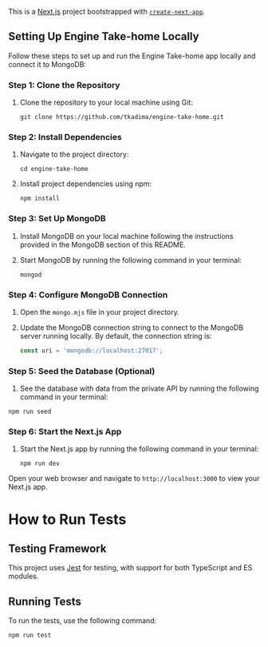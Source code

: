 This is a [Next.js](https://nextjs.org/) project bootstrapped with [`create-next-app`](https://github.com/vercel/next.js/tree/canary/packages/create-next-app).

## Setting Up Engine Take-home Locally

Follow these steps to set up and run the Engine Take-home app locally and connect it to MongoDB:

### Step 1: Clone the Repository

1. Clone the repository to your local machine using Git:
   ```
   git clone https://github.com/tkadima/engine-take-home.git
   ```

### Step 2: Install Dependencies

1. Navigate to the project directory:
   ```
   cd engine-take-home
   ```

2. Install project dependencies using npm:
   ```
   npm install
   ```

### Step 3: Set Up MongoDB

1. Install MongoDB on your local machine following the instructions provided in the MongoDB section of this README.

2. Start MongoDB by running the following command in your terminal:
   ```
   mongod
   ```

### Step 4: Configure MongoDB Connection

1. Open the `mongo.mjs` file in your project directory.

2. Update the MongoDB connection string to connect to the MongoDB server running locally. By default, the connection string is:
   ```javascript
   const uri = 'mongodb://localhost:27017';
   ```

### Step 5: Seed the Database (Optional)

1. See the database with data from the private API by running the following command in your terminal: 
```
npm run seed
```

### Step 6: Start the Next.js App

1. Start the Next.js app by running the following command in your terminal:
   ```
   npm run dev
   ```
Open your web browser and navigate to `http://localhost:3000` to view your Next.js app.

# How to Run Tests

## Testing Framework

This project uses [Jest](https://jestjs.io/) for testing, with support for both TypeScript and ES modules.

## Running Tests

To run the tests, use the following command:

```sh
npm run test
